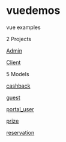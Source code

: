 # vuedemos
vue examples

2 Projects

[Admin](webapp/app/be)

[Client](webapp/app/fe)

5 Models

[cashback](webapp/app/cashback)

[guest](webapp/app/guest)

[portal_user](webapp/app/portal_user)

[prize](webapp/app/prize)

[reservation](webapp/app/reservation)
